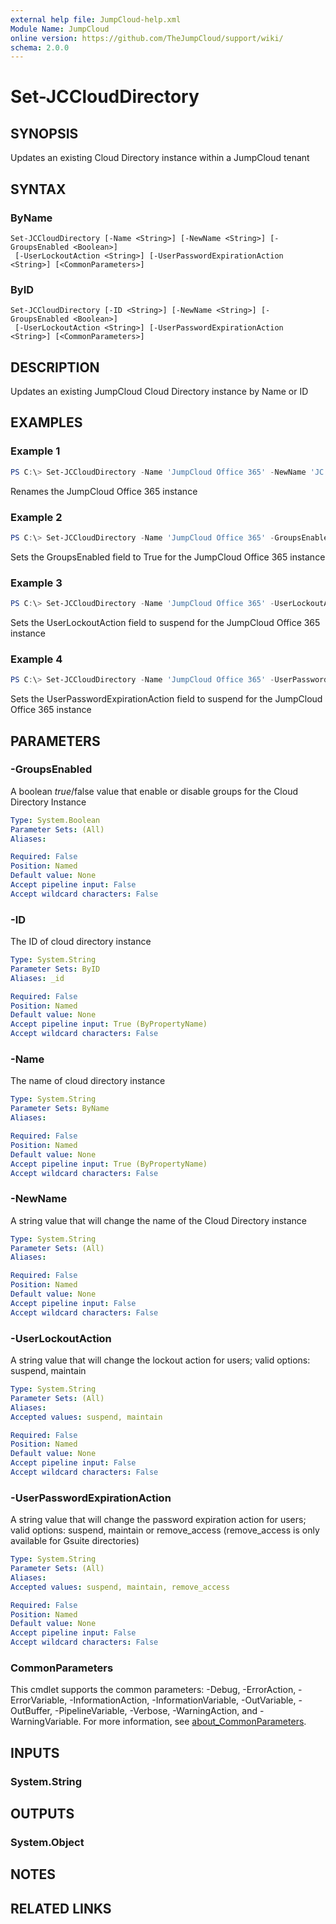 ```yaml
---
external help file: JumpCloud-help.xml
Module Name: JumpCloud
online version: https://github.com/TheJumpCloud/support/wiki/
schema: 2.0.0
---
```


# Set-JCCloudDirectory

## SYNOPSIS
Updates an existing Cloud Directory instance within a JumpCloud tenant

## SYNTAX

### ByName
```
Set-JCCloudDirectory [-Name <String>] [-NewName <String>] [-GroupsEnabled <Boolean>]
 [-UserLockoutAction <String>] [-UserPasswordExpirationAction <String>] [<CommonParameters>]
```

### ByID
```
Set-JCCloudDirectory [-ID <String>] [-NewName <String>] [-GroupsEnabled <Boolean>]
 [-UserLockoutAction <String>] [-UserPasswordExpirationAction <String>] [<CommonParameters>]
```

## DESCRIPTION
Updates an existing JumpCloud Cloud Directory instance by Name or ID

## EXAMPLES

### Example 1
```powershell
PS C:\> Set-JCCloudDirectory -Name 'JumpCloud Office 365' -NewName 'JC O365'
```

Renames the JumpCloud Office 365 instance

### Example 2
```powershell
PS C:\> Set-JCCloudDirectory -Name 'JumpCloud Office 365' -GroupsEnabled $True
```

Sets the GroupsEnabled field to True for the JumpCloud Office 365 instance

### Example 3
```powershell
PS C:\> Set-JCCloudDirectory -Name 'JumpCloud Office 365' -UserLockoutAction 'suspend'
```

Sets the UserLockoutAction field to suspend for the JumpCloud Office 365 instance

### Example 4
```powershell
PS C:\> Set-JCCloudDirectory -Name 'JumpCloud Office 365' -UserPasswordExpirationAction 'suspend'
```

Sets the UserPasswordExpirationAction field to suspend for the JumpCloud Office 365 instance

## PARAMETERS

### -GroupsEnabled
A boolean $true/$false value that enable or disable groups for the Cloud Directory Instance

```yaml
Type: System.Boolean
Parameter Sets: (All)
Aliases:

Required: False
Position: Named
Default value: None
Accept pipeline input: False
Accept wildcard characters: False
```

### -ID
The ID of cloud directory instance

```yaml
Type: System.String
Parameter Sets: ByID
Aliases: _id

Required: False
Position: Named
Default value: None
Accept pipeline input: True (ByPropertyName)
Accept wildcard characters: False
```

### -Name
The name of cloud directory instance

```yaml
Type: System.String
Parameter Sets: ByName
Aliases:

Required: False
Position: Named
Default value: None
Accept pipeline input: True (ByPropertyName)
Accept wildcard characters: False
```

### -NewName
A string value that will change the name of the Cloud Directory instance

```yaml
Type: System.String
Parameter Sets: (All)
Aliases:

Required: False
Position: Named
Default value: None
Accept pipeline input: False
Accept wildcard characters: False
```

### -UserLockoutAction
A string value that will change the lockout action for users; valid options: suspend, maintain

```yaml
Type: System.String
Parameter Sets: (All)
Aliases:
Accepted values: suspend, maintain

Required: False
Position: Named
Default value: None
Accept pipeline input: False
Accept wildcard characters: False
```

### -UserPasswordExpirationAction
A string value that will change the password expiration action for users; valid options: suspend, maintain or remove_access (remove_access is only available for Gsuite directories)

```yaml
Type: System.String
Parameter Sets: (All)
Aliases:
Accepted values: suspend, maintain, remove_access

Required: False
Position: Named
Default value: None
Accept pipeline input: False
Accept wildcard characters: False
```

### CommonParameters
This cmdlet supports the common parameters: -Debug, -ErrorAction, -ErrorVariable, -InformationAction, -InformationVariable, -OutVariable, -OutBuffer, -PipelineVariable, -Verbose, -WarningAction, and -WarningVariable. For more information, see [about_CommonParameters](http://go.microsoft.com/fwlink/?LinkID=113216).

## INPUTS

### System.String
## OUTPUTS

### System.Object
## NOTES

## RELATED LINKS
